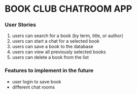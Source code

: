 # BOOK CLUB CHATROOM APP

### User Stories
1. users can search for a book (by term, title, or author)
2. users can start a chat for a selected book
3. users can save a book to the database
4. users can view all previously selected books
5. users can delete a book from the list

### Features to implement in the future
- user login to save book
- different chat rooms
